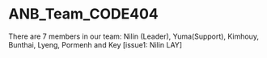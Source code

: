 # ANB_Team_CODE404
There are 7 members in our team: Nilin (Leader), Yuma(Support), Kimhouy, Bunthai, Lyeng, Pormenh and Key
[issue1: Nilin LAY]